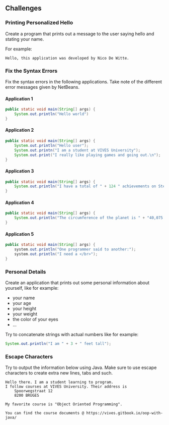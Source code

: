 ## Challenges

### Printing Personalized Hello

Create a program that prints out a message to the user saying hello and stating your name.

For example:

```text
Hello, this application was developed by Nico De Witte.
```

### Fix the Syntax Errors

Fix the syntax errors in the following applications. Take note of the different error messages given by NetBeans.

#### Application 1

```java
public static void main(String[] args) {
    System.out.println("Hello world")
}
```

#### Application 2

```java
public static void main(String[] args) {
    System.out.println("Hello user");
    System.out.printn("I am a student at VIVES University");
    System.out.print("I really like playing games and going out.\n");
}
```

#### Application 3

```java
public static void main(String[] args) {
    System.out.println("I have a total of " + 124 " achievements on Steam.");
}
```

#### Application 4

```java
public static void main(String[] args) {
    System.out.println("The circumference of the planet is " + "40,075 km";
}
```

#### Application 5

```java
public static void main(String[] args) {
    system.out.println("One programmer said to another:");
    system.out.println("I need a </br>");
}
```

### Personal Details

Create an application that prints out some personal information about yourself, like for example:
* your name
* your age
* your height
* your weight
* the color of your eyes
* ...

Try to concatenate strings with actual numbers like for example:
```java
System.out.println("I am " + 3 + " feet tall");
```

### Escape Characters

Try to output the information below using Java. Make sure to use escape characters to create extra new lines, tabs and such.

```text
Hello there. I am a student learning to program.
I follow courses at VIVES University. Their address is
    Spoorwegstraat 12
    8200 BRUGES

My favorite course is "Object Oriented Programming".

You can find the course documents @ https://vives.gitbook.io/oop-with-java/
```